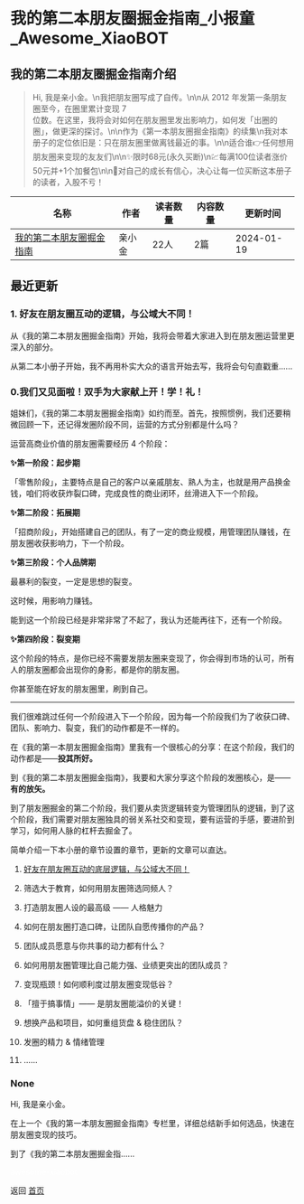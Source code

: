 # 我的第二本朋友圈掘金指南_小报童_Awesome_XiaoBOT

## 我的第二本朋友圈掘金指南介绍
> Hi, 我是亲小金。\n我把朋友圈写成了自传。\n\n从 2012 年发第一条朋友圈至今，在圈里累计变现 7  
位数。在这里，我将会对如何在朋友圈里发出影响力，如何发「出圈的圈」，做更深的探讨。\n\n作为《第一本朋友圈掘金指南》的续集\n我对本册子的定位依旧是：只在朋友圈里做离钱最近的事。\n\n适合谁👉任何想用朋友圈来变现的友友们\n\n✨限时68元(永久买断)\n💹每满100位读者涨价50元并+1个加餐包\n\n💪对自己的成长有信心，决心让每一位买断这本册子的读者，入股不亏！  
  


|名称|作者|读者数量|内容数量|更新时间|
|---|---|---|---|---|
|[我的第二本朋友圈掘金指南](https://xiaobot.net/p/aha-richmoments?refer=0b133df9-27dc-423b-8101-639049001c13)|亲小金|22人|2篇|2024-01-19|

## 最近更新
### 1\. 好友在朋友圈互动的逻辑，与公域大不同！

从《我的第二本朋友圈掘金指南》开始，我将会带着大家进入到在朋友圈运营里更深入的部分。

从第二本小册子开始，我不再用朴实大众的语言开始去写，我将会句句直戳重......

### 0.我们又见面啦！双手为大家献上开！学！礼！

姐妹们，《我的第二本朋友圈掘金指南》如约而至。首先，按照惯例，我们还要稍微回顾一下，还记得发圈阶段不同，运营的方式分别都是什么吗？

运营高商业价值的朋友圈需要经历 4 个阶段：

**✨第一阶段：起步期**

「零售阶段」，主要特点是自己的客户以亲戚朋友、熟人为主，也就是用产品换金钱，咱们将收获炸裂口碑，完成良性的商业闭环，丝滑进入下一个阶段。

**✨第二阶段：拓展期**

「招商阶段」，开始搭建自己的团队，有了一定的商业规模，用管理团队赚钱，在朋友圈收获影响力，下一个阶段。

**✨第三阶段：个人品牌期**

最暴利的裂变，一定是思想的裂变。

这时候，用影响力赚钱。

能到这一个阶段已经是非常非常了不起了，我认为还能再往下，还有一个阶段。

**✨第四阶段：裂变期**

这个阶段的特点，是你已经不需要发朋友圈来变现了，你会得到市场的认可，所有人的朋友圈都会出现你的身影，都是你的朋友圈。

你甚至能在好友的朋友圈里，刷到自己。

* * *

我们很难跳过任何一个阶段进入下一个阶段，因为每一个阶段我们为了收获口碑、团队、影响力、裂变，我们的动作都是不一样的。

在《我的第一本朋友圈掘金指南》里我有一个很核心的分享：在这个阶段，我们的动作都是——**投其所好。**

到《我的第二本朋友圈掘金指南》，我要和大家分享这个阶段的发圈核心，是——**有的放矢。**

到了朋友圈掘金的第二个阶段，我们要从卖货逻辑转变为管理团队的逻辑，到了这个阶段，我们需要对朋友圈独具的弱关系社交和变现，要有运营的手感，要进阶到学习，如何用人脉的杠杆去掘金了。

简单介绍一下本小册的章节设置的章节，更新的文章可以直达。

  1. [好友在朋友圈互动的底层逻辑，与公域大不同！](https://xiaobot.net/post/6e57c814-5895-41a0-98e7-e6f1891dc512?refer=de9de487-5e63-4935-810b-037ef8d671e6)

  2. 筛选大于教育，如何用朋友圈筛选同频人？

  3. 打造朋友圈人设的最高级 —— 人格魅力

  4. 如何在朋友圈打造口碑，让团队自愿传播你的产品？

  5. 团队成员愿意与你共事的动力都有什么？

  6. 如何用朋友圈管理比自己能力强、业绩更突出的团队成员？

  7. 变现瓶颈！如何顺利度过朋友圈变现低谷？

  8. 「擅于搞事情」—— 是朋友圈能溢价的关键！

  9. 想换产品和项目，如何重组货盘 & 稳住团队？

  10. 发圈的精力 & 情绪管理

  11. ……

### None

Hi, 我是亲小金。

在上一个《我的第一本朋友圈掘金指南》专栏里，详细总结新手如何选品，快速在朋友圈变现的技巧。

到了《我的第二本朋友圈掘金指......


<a href="https://github.com/Reno9527/awesome-xiaobot" style="color: white; text-decoration: none;">awesome-xiaobot</a>

返回 [首页](../README.md)
